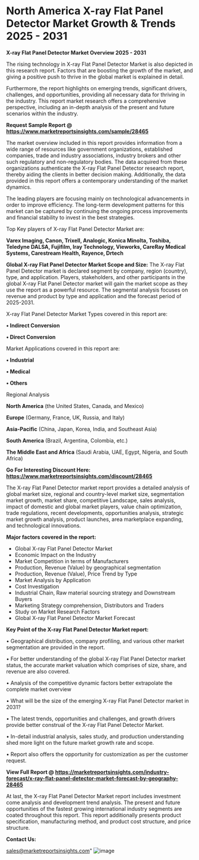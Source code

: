 # North America X-ray Flat Panel Detector Market Growth & Trends 2025 - 2031

<Strong> X-ray Flat Panel Detector Market Overview 2025 - 2031</strong>

The rising technology in X-ray Flat Panel Detector Market is also depicted in this research report. Factors that are boosting the growth of the market, and giving a positive push to thrive in the global market is explained in detail.

Furthermore, the report highlights on emerging trends, significant drivers, challenges, and opportunities, providing all necessary data for thriving in the industry. This report market research offers a comprehensive perspective, including an in-depth analysis of the present and future scenarios within the industry.

<strong>Request Sample Report @ <a href=https://www.marketreportsinsights.com/sample/28465>https://www.marketreportsinsights.com/sample/28465</a></strong>

The market overview included in this report provides information from a wide range of resources like government organizations, established companies, trade and industry associations, industry brokers and other such regulatory and non-regulatory bodies. The data acquired from these organizations authenticate the X-ray Flat Panel Detector research report, thereby aiding the clients in better decision making. Additionally, the data provided in this report offers a contemporary understanding of the market dynamics.

The leading players are focusing mainly on technological advancements in order to improve efficiency. The long-term development patterns for this market can be captured by continuing the ongoing process improvements and financial stability to invest in the best strategies.

Top Key players of X-ray Flat Panel Detector Market are:

<strong>Varex Imaging, Canon, Trixell, Analogic, Konica Minolta, Toshiba, Teledyne DALSA, Fujifilm, Iray Technology, Vieworks, CareRay Medical Systems, Carestream Health, Rayence, Drtech</strong>

<strong><b>Global X-ray Flat Panel Detector Market Scope and Size:</b></strong>
The X-ray Flat Panel Detector market is declared segment by company, region (country), type, and application. Players, stakeholders, and other participants in the global X-ray Flat Panel Detector market will gain the market scope as they use the report as a powerful resource. The segmental analysis focuses on revenue and product by type and application and the forecast period of 2025-2031.

X-ray Flat Panel Detector Market Types covered in this report are:

<strong>• Indirect Conversion

• Direct Conversion</strong>

Market Applications covered in this report are:

<strong>• Industrial

• Medical

• Others</strong> 

Regional Analysis

<strong>North America</strong> (the United States, Canada, and Mexico)

<strong>Europe</strong> (Germany, France, UK, Russia, and Italy)

<strong>Asia-Pacific</strong> (China, Japan, Korea, India, and Southeast Asia)

<strong>South America</strong> (Brazil, Argentina, Colombia, etc.)

<strong>The Middle East and Africa</strong> (Saudi Arabia, UAE, Egypt, Nigeria, and South Africa)

<strong>Go For Interesting Discount Here: <a href=https://www.marketreportsinsights.com/discount/28465>https://www.marketreportsinsights.com/discount/28465</a></strong>

The X-ray Flat Panel Detector market report provides a detailed analysis of global market size, regional and country-level market size, segmentation market growth, market share, competitive Landscape, sales analysis, impact of domestic and global market players, value chain optimization, trade regulations, recent developments, opportunities analysis, strategic market growth analysis, product launches, area marketplace expanding, and technological innovations.

<strong><b>Major factors covered in the report:</b></strong>
<ul>
  <li>Global X-ray Flat Panel Detector Market </li>
  <li>Economic Impact on the Industry</li>
  <li>Market Competition in terms of Manufacturers</li>
  <li>Production, Revenue (Value) by geographical segmentation</li>
  <li>Production, Revenue (Value), Price Trend by Type</li>
  <li>Market Analysis by Application</li>
  <li>Cost Investigation</li>
  <li>Industrial Chain, Raw material sourcing strategy and Downstream Buyers</li>
  <li>Marketing Strategy comprehension, Distributors and Traders</li>
  <li>Study on Market Research Factors</li>
  <li>Global X-ray Flat Panel Detector Market Forecast</li>
</ul>

<strong><b>Key Point of the X-ray Flat Panel Detector Market report:</b></strong>

• Geographical distribution, company profiling, and various other market segmentation are provided in the report.

• For better understanding of the global X-ray Flat Panel Detector market status, the accurate market valuation which comprises of size, share, and revenue are also covered.

• Analysis of the competitive dynamic factors better extrapolate the complete market overview

• What will be the size of the emerging X-ray Flat Panel Detector market in 2031?

• The latest trends, opportunities and challenges, and growth drivers provide better construal of the X-ray Flat Panel Detector Market.

• In-detail industrial analysis, sales study, and production understanding shed more light on the future market growth rate and scope.

• Report also offers the opportunity for customization as per the customer request.

<strong><b>View Full Report @ <a href=https://marketreportsinsights.com/industry-forecast/x-ray-flat-panel-detector-market-forecast-by-geography-28465>https://marketreportsinsights.com/industry-forecast/x-ray-flat-panel-detector-market-forecast-by-geography-28465</a></b></strong>


At last, the X-ray Flat Panel Detector Market report includes investment come analysis and development trend analysis. The present and future opportunities of the fastest growing international industry segments are coated throughout this report. This report additionally presents product specification, manufacturing method, and product cost structure, and price structure.

<strong>Contact Us:</strong>

sales@marketreportsinsights.com"
![image](https://github.com/user-attachments/assets/a8929a85-9e81-454e-b130-dc077d033728)

